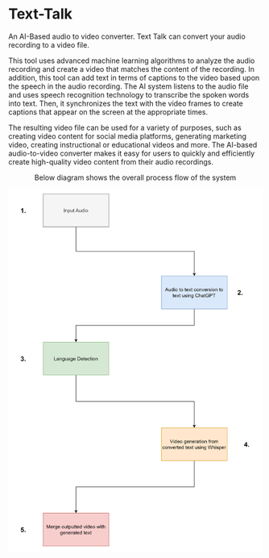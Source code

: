 # Text-Talk

An AI-Based audio to video converter. Text Talk can convert your audio recording to a video file.

This tool uses advanced machine learning algorithms to analyze the audio recording and create a video that matches the content of the recording. In addition, this tool can add text in terms of captions to the video based upon the speech in the audio recording. The AI system listens to the audio file and uses speech recognition technology to transcribe the spoken words into text. Then, it synchronizes the text with the video frames to create captions that appear on the screen at the appropriate times. 

The resulting video file can be used for a variety of purposes, such as creating video content for social media platforms, generating marketing video, creating instructional or educational videos and more. The AI-based audio-to-video converter makes it easy for users to quickly and efficiently create high-quality video content from their audio recordings.

<p align="center">
  Below diagram shows the overall process flow of the system
</p>

![Process_Flow_Diagram](https://github.com/AR-LABS-CPP/text-talk/blob/main/Process_Flow_Diagram.png)
